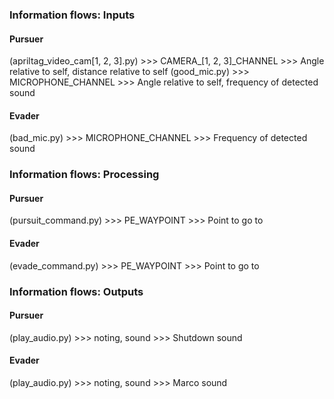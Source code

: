 ### Information flows: Inputs
#### Pursuer
(apriltag_video_cam[1, 2, 3].py) >>> CAMERA_[1, 2, 3]_CHANNEL >>> Angle relative to self, distance relative to self
(good_mic.py) >>> MICROPHONE_CHANNEL >>> Angle relative to self, frequency of detected sound

#### Evader
(bad_mic.py) >>> MICROPHONE_CHANNEL >>> Frequency of detected sound

### Information flows: Processing
#### Pursuer
(pursuit_command.py) >>> PE_WAYPOINT >>> Point to go to

#### Evader
(evade_command.py) >>> PE_WAYPOINT >>> Point to go to

### Information flows: Outputs
#### Pursuer
(play_audio.py) >>> noting, sound >>> Shutdown sound

#### Evader
(play_audio.py) >>> noting, sound >>> Marco sound